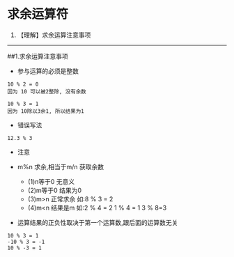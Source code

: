 # 求余运算符
1. 【理解】求余运算注意事项

---

##1.求余运算注意事项
- 参与运算的必须是整数

```
10 % 2 = 0
因为 10 可以被2整除, 没有余数

10 % 3 = 1
因为 10除以3余1, 所以结果为1
```
- 错误写法

```
12.3 % 3
```

- 注意
- m%n 求余,相当于m/n 获取余数
    + (1)n等于0 无意义
    + (2)m等于0 结果为0
    + (3)m>n 正常求余 如:8 % 3 = 2
    + (4)m<n 结果是m 如:2 % 4 = 2 1 % 4 = 1 3 % 8=3

- 运算结果的正负性取决于第一个运算数,跟后面的运算数无关
```
10 % 3 = 1
-10 % 3 = -1
10 % -3 = 1
```
